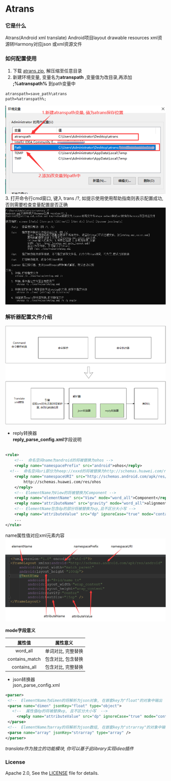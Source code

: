 # Atrans

### 它是什么

Atrans(Android xml translate) Android项目layout drawable resources xml资源转Harmony对应json 或xml资源文件

### 如何配置使用
1. 下载 [atrans.zip](https://github.com/yuxiangxin/Atrans/raw/master/extend/atrans.zip), 解压缩至任意目录
2. 新建环境变量, 变量名为**atranspath** ,变量值为改目录,再添加 **;%atranspath%** 到path变量中
```path
atranspath=save_path\atrans
path=%atranspath%;
```
   ![添加环境变量](./extend/addToPath.png)    
3. 打开命令行cmd窗口, 键入 trans /?, 如提示使用使用帮助指南则表示配置成功, 否则需要检查变量配置是否正确
   ![添加环境变量](./extend/atrans_guide.png)

### 解析器配置文件介绍

![atrans模块](./extend/atrans_01.png)

* reply转换器    
  **reply_parse_config.xml**字段说明

```xml

<rule>
    <!--  命名空间name为android的将被替换为ohos -->
    <reply name="namespacePrefix" src="android">ohos</reply>
  <!--  命名空间uri部分为heep://xxxd的将被替换为http://schemas.huawei.com/res/ohos -->
    <reply name="namespaceURI" src="http://schemas.android.com/apk/res/android" mode="word_all">
        http://schemas.huawei.com/res/ohos
    </reply>
    <!-- ElementName为View的将被替换为Component -->
    <reply name="elementName" src="View" mode="word_all">Component</reply>
    <reply name="attributeName" src="gravity" mode="word_all">alignment</reply>
    <!-- ElementName包含dp的部分将被替换为vp,且不区分大小写 -->
    <reply name="attributeValue" src="dp" ignoreCase="true" mode="contains_match">vp</reply>
    ...
</rule>
```

name属性值对应xml元素内容
![replyName字段意义](./extend/reply_config_filed.png)

**mode字段意义**

| 属性值 | 属性意义 |
| :-----:| :----: |
| word_all | 单词对比, 完整替换 |
| contains_match | 包含对比, 包含替换 |
| contains_all | 包含对比, 完整替换 |

* json转换器    
  json_parse_config.xml
 ```xml
<parser>
  <!--  ElementName为dimen的将解析为json对象, 在嵌套key为"float"的对象中输出  -->
  <parse name="dimen" jsonKey="float" type="object">
    <!--  属性值dp的将被替换vp, 且不区分大小写  -->
      <reply name="attributeValue" src="dp" ignoreCase="true" mode="contains_match">vp</reply>
  </parse>
  <!--  ElementName为array的将解析为json数组, 在嵌套key为"strarray"的对象中输出  -->
  <parse name="array" jsonKey="strarray" type="array" />
</parser>
 ```

*translate作为独立的功能模块, 你可以基于此library实现idea插件*

### License

Apache 2.0, See the [LICENSE](./LICENSE) file for details.

